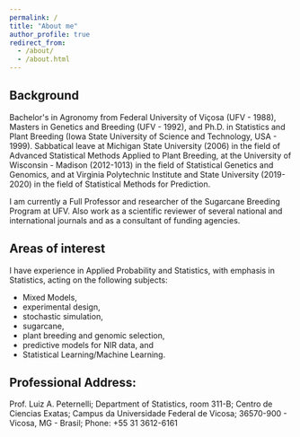 ```yaml
---
permalink: /
title: "About me"
author_profile: true
redirect_from: 
  - /about/
  - /about.html
---
```



## Background
Bachelor's in Agronomy from Federal University of Viçosa (UFV - 1988), Masters in Genetics and Breeding (UFV - 1992), and Ph.D. in Statistics and Plant Breeding (Iowa State University of Science and Technology, USA - 1999). Sabbatical leave at Michigan State University (2006) in the field of Advanced Statistical Methods Applied to Plant Breeding, at the University of Wisconsin - Madison (2012-1013) in the field of Statistical Genetics and Genomics, and at Virginia Polytechnic Institute and State University (2019-2020) in the field of Statistical Methods for Prediction. 

I am currently a Full Professor and researcher of the Sugarcane Breeding Program at UFV. Also work as a scientific reviewer of several national and international journals and as a consultant of funding agencies. 

## Areas of interest
I have experience in Applied Probability and Statistics, with emphasis in Statistics, acting on the following subjects: 
* Mixed Models, 
* experimental design, 
* stochastic simulation, 
* sugarcane, 
* plant breeding and genomic selection, 
* predictive models for NIR data, and 
* Statistical Learning/Machine Learning.

## Professional Address:
Prof. Luiz A. Peternelli;
Department of Statistics, room 311-B;
Centro de Ciencias Exatas;
Campus da Universidade Federal de Vicosa;
36570-900 - Vicosa, MG - Brasil;
Phone: +55 31 3612-6161 
